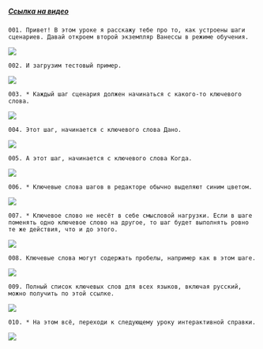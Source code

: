 ﻿##### [Ссылка на видео](https://youtu.be/dV1X3uMsPhE)

	001. Привет! В этом уроке я расскажу тебе про то, как устроены шаги сценариев. Давай откроем второй экземпляр Ванессы в режиме обучения.

![](https://vanessa-files.do.bit-erp.ru/Doc/1.2.040.1/MD/Глава03/images/000_КлючевыеСловаШагов.png)

	002. И загрузим тестовый пример.

![](https://vanessa-files.do.bit-erp.ru/Doc/1.2.040.1/MD/Глава03/images/004_КлючевыеСловаШагов.png)

	003. * Каждый шаг сценария должен начинаться с какого-то ключевого слова.

![](https://vanessa-files.do.bit-erp.ru/Doc/1.2.040.1/MD/Глава03/images/005_КлючевыеСловаШагов.png)

	004. Этот шаг, начинается с ключевого слова Дано.

![](https://vanessa-files.do.bit-erp.ru/Doc/1.2.040.1/MD/Глава03/images/008_КлючевыеСловаШагов.png)

	005. А этот шаг, начинается с ключевого слова Когда.

![](https://vanessa-files.do.bit-erp.ru/Doc/1.2.040.1/MD/Глава03/images/014_КлючевыеСловаШагов.png)

	006. * Ключевые слова шагов в редакторе обычно выделяют синим цветом.

![](https://vanessa-files.do.bit-erp.ru/Doc/1.2.040.1/MD/Глава03/images/017_КлючевыеСловаШагов.png)

	007. * Ключевое слово не несёт в себе смысловой нагрузки. Если в шаге поменять одно ключевое слово на другое, то шаг будет выполнять ровно те же действия, что и до этого.

![](https://vanessa-files.do.bit-erp.ru/Doc/1.2.040.1/MD/Глава03/images/018_КлючевыеСловаШагов.png)

	008. Ключевые слова могут содержать пробелы, например как в этом шаге.

![](https://vanessa-files.do.bit-erp.ru/Doc/1.2.040.1/MD/Глава03/images/021_КлючевыеСловаШагов.png)

	009. Полный список ключевых слов для всех языков, включая русский, можно получить по этой ссылке.

![](https://vanessa-files.do.bit-erp.ru/Doc/1.2.040.1/MD/Глава03/images/026_КлючевыеСловаШагов.png)

	010. * На этом всё, переходи к следующему уроку интерактивной справки.

![](https://vanessa-files.do.bit-erp.ru/Doc/1.2.040.1/MD/Глава03/images/029_КлючевыеСловаШагов.png)
